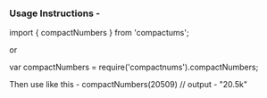 ### Usage Instructions - 

import { compactNumbers } from 'compactums';

or

var compactNumbers = require('compactnums').compactNumbers;

Then use like this - 
compactNumbers(20509)
// output - "20.5k"
